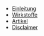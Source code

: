 - [Einleitung](docs/einleitung)
- [Wirkstoffe](docs/wirkstoffe)
- [Artikel](docs/artikel)
- [Disclaimer](docs/mit.md)
